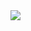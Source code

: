 <img src="https://github-widgetbox.vercel.app/api/profile?username=syp0812&data=followers,repositories,stars,commits"/>

